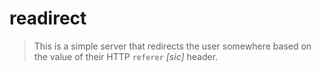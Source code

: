 # readirect

> This is a simple server that redirects the user somewhere based on the value of their HTTP `referer` *[sic]* header.